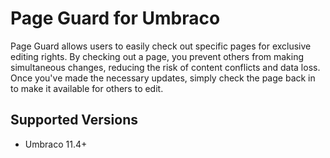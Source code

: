 ﻿# Page Guard for Umbraco

Page Guard allows users to easily check out specific pages for exclusive editing rights. By checking out a page, you prevent others from making simultaneous changes, reducing the risk of content conflicts and data loss. Once you've made the necessary updates, simply check the page back in to make it available for others to edit.

## Supported Versions

- Umbraco 11.4+
